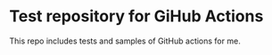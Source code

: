 # Test repository for GiHub Actions

This repo includes tests and samples of GitHub actions for me.
